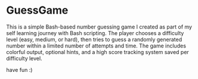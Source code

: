 # GuessGame
This is a simple Bash-based number guessing game I created as part of my self learning journey with Bash scripting.
The player chooses a difficulty level (easy, medium, or hard), then tries to guess a randomly generated number within a limited number of attempts and time.
The game includes colorful output, optional hints, and a high score tracking system saved per difficulty level.  

have fun :)

